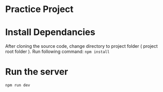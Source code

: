 # Practice Project


# Install Dependancies
After cloning the source code, change directory to project folder ( project root folder ). 
Run following command: 
`npm install`





# Run the server
`npm run dev`



